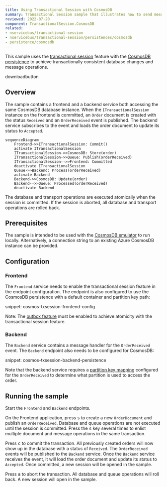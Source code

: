 ```yaml
---
title: Using Transactional Session with CosmosDB
summary: Transactional Session sample that illustrates how to send messages and modify data with CosmosDB in an atomic manner outside message handlers.
reviewed: 2022-07-20
component: TransactionalSession.CosmosDB
related:
- nservicebus/transactional-session
- nservicebus/transactional-session/persistences/cosmosdb
- persistence/cosmosdb
---
```


This sample uses the [transactional session](/nservicebus/transactional-session) feature  with the [CosmosDB persistence](/persistence/cosmosdb) to achieve transactionally consistent database changes and message operations.

downloadbutton

## Overview

The sample contains a frontend and a backend service both accessing the same CosmosDB database instance. When the `ITransactionalSession` instance on the frontend is committed, an `Order` document is created with the status `Received` and an `OrderReceived` event is published. The backend service subscribes to the event and loads the order document to update its status to `Accepted`.

```mermaid
sequenceDiagram
    Frontend->>ITransactionalSession: Commit()
    activate ITransactionalSession
    ITransactionalSession->>CosmosDB: Store(order)
    ITransactionalSession->>Queue: Publish(orderReceived)
    ITransactionalSession-->>Frontend: Committed
    deactivate ITransactionalSession
    Queue->>Backend: Process(orderReceived)
    activate Backend
    Backend->>CosmosDB: Update(order)
    Backend-->>Queue: Processed(orderReceived)
    deactivate Backend
```

The database and transport operations are executed atomically when the session is committed. If the session is aborted, all database and transport operations are rolled back.

## Prerequisites

The sample is intended to be used with the [CosmosDB emulator](https://docs.microsoft.com/en-us/azure/cosmos-db/local-emulator?tabs=ssl-netstd21) to run locally. Alternatively, a connection string to an existing Azure CosmosDB instance can be provided.

## Configuration

### Frontend

The `Frontend` service needs to enable the transactional session feature in the endpoint configuration. The endpoint is also configured to use the CosmosDB persistence with a default container and partition key path:

snippet: cosmos-txsession-frontend-config

Note: The [outbox feature](/nservicebus/outbox/) must be enabled to achieve atomicity with the transactional session feature.

### Backend

The `Backend` service contains a message handler for the `OrderReceived` event. The `Backend` endpoint also needs to be configured for CosmosDB:

snippet: cosmos-txsession-backend-persistence

Note that the backend service requires a [partition key mapping](/persistence/cosmosdb/transactions.md#specifying-the-partitionkey-to-use-for-the-transaction) configured for the `OrderReceived` to determine what partition is used to access the order.

## Running the sample

Start the `Frontend` and `Backend` endpoints.

On the Frontend application, press <kbd>s</kbd> to create a new `OrderDocument` and publish an `OrderReceived`. Database and queue operations are not executed until the session is committed. Press the <kbd>s</kbd> key several times to enlist multiple document and message operations in the same transaction.

Press <kbd>c</kbd> to commit the transaction. All previously created orders will now show up in the database with a status of `Received`. The `OrderReceived` events will be published to the `Backend` service. Once the `Backend` service receives the event, it will load the order document and update its status to `Accepted`. Once committed, a new session will be opened in the sample.

Press <kbd>a</kbd> to abort the transaction. All database and queue operations will roll back. A new session will open in the sample.

